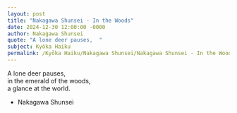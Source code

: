 ```yaml
---
layout: post
title: "Nakagawa Shunsei - In the Woods"
date: 2024-12-30 12:00:00 -0000
author: Nakagawa Shunsei
quote: "A lone deer pauses,  "
subject: Kyōka Haiku
permalink: /Kyōka Haiku/Nakagawa Shunsei/Nakagawa Shunsei - In the Woods
---
```


A lone deer pauses,  
in the emerald of the woods,  
a glance at the world.

- Nakagawa Shunsei
